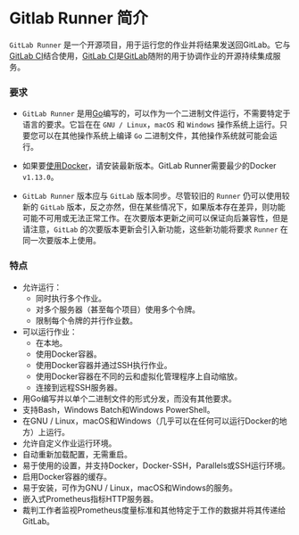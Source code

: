# Gitlab Runner 简介

`GitLab Runner` 是一个开源项目，用于运行您的作业并将结果发送回GitLab。它与[GitLab CI](https://about.gitlab.com/product/continuous-integration/)结合使用，[GitLab CI](https://about.gitlab.com/product/continuous-integration/)是[GitLab](https://about.gitlab.com/product/continuous-integration/)随附的用于协调作业的开源持续集成服务。

### 要求

- `GitLab Runner` 是用[Go](https://golang.org/)编写的，可以作为一个二进制文件运行，不需要特定于语言的要求。它旨在在 `GNU / Linux`，`macOS` 和 `Windows` 操作系统上运行。只要您可以在其他操作系统上编译 `Go` 二进制文件，其他操作系统就可能会运行。

- 如果要[使用Docker](https://docs.gitlab.com/12.8/runner/executors/docker.html)，请安装最新版本。GitLab Runner需要最少的Docker `v1.13.0`。

- `GitLab Runner` 版本应与 `GitLab` 版本同步。尽管较旧的 `Runner` 仍可以使用较新的 `GitLab` 版本，反之亦然，但在某些情况下，如果版本存在差异，则功能可能不可用或无法正常工作。在次要版本更新之间可以保证向后兼容性，但是请注意，`GitLab` 的次要版本更新会引入新功能，这些新功能将要求 `Runner` 在同一次要版本上使用。

### 特点

- 允许运行：
  - 同时执行多个作业。
  - 对多个服务器（甚至每个项目）使用多个令牌。
  - 限制每个令牌的并行作业数。
- 可以运行作业：
  - 在本地。
  - 使用Docker容器。
  - 使用Docker容器并通过SSH执行作业。
  - 使用Docker容器在不同的云和虚拟化管理程序上自动缩放。
  - 连接到远程SSH服务器。
- 用Go编写并以单个二进制文件的形式分发，而没有其他要求。
- 支持Bash，Windows Batch和Windows PowerShell。
- 在GNU / Linux，macOS和Windows（几乎可以在任何可以运行Docker的地方）上运行。
- 允许自定义作业运行环境。
- 自动重新加载配置，无需重启。
- 易于使用的设置，并支持Docker，Docker-SSH，Parallels或SSH运行环境。
- 启用Docker容器的缓存。
- 易于安装，可作为GNU / Linux，macOS和Windows的服务。
- 嵌入式Prometheus指标HTTP服务器。
- 裁判工作者监视Prometheus度量标准和其他特定于工作的数据并将其传递给GitLab。





